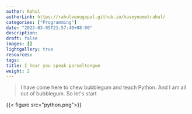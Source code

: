 ```yaml
---
author: Rahul
authorLink: https://rahulvenugopal.github.io/haveyoumetrahul/
categories: ["Programming"]
date: "2023-03-05T21:57:40+08:00"
description: 
draft: false
images: []
lightgallery: true
resources:
tags:
title: I hear you speak parseltongue
weight: 2
---
```


> I have come here to chew bubblegum and teach Python. And I am all out of bubblegum. So let's start

{{< figure src="python.png">}}